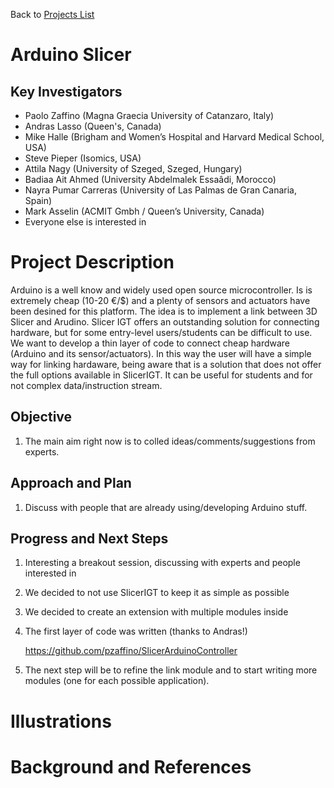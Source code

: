 Back to [Projects List](../../README.md#ProjectsList)

# Arduino Slicer

## Key Investigators

- Paolo Zaffino (Magna Graecia University of Catanzaro, Italy)
- Andras Lasso (Queen's, Canada)
- Mike Halle (Brigham and Women’s Hospital and Harvard Medical School, USA)
- Steve Pieper (Isomics, USA)
- Attila Nagy (University of Szeged, Szeged, Hungary)
- Badiaa Ait Ahmed (University Abdelmalek Essaâdi, Morocco)
- Nayra Pumar Carreras (University of Las Palmas de Gran Canaria, Spain)
- Mark Asselin (ACMIT Gmbh / Queen’s University, Canada)
- Everyone else is interested in

# Project Description

<!-- Add a short paragraph describing the project. -->
Arduino is a well know and widely used open source microcontroller. Is is extremely cheap (10-20 €/$) and a plenty of sensors and actuators have been desined for this platform.
The idea is to implement a link between 3D Slicer and Arudino.
Slicer IGT offers an outstanding solution for connecting hardware, but for some entry-level users/students can be difficult to use. We want to develop a thin layer of code to connect cheap hardware (Arduino and its sensor/actuators). In this way the user will have a simple way for linking hardaware, being aware that is a solution that does not offer the full options available in SlicerIGT.
It can be useful for students and for not complex data/instruction stream.

## Objective

<!-- Describe here WHAT you would like to achieve (what you will have as end result). -->

1. The main aim right now is to colled ideas/comments/suggestions from experts.

## Approach and Plan

<!-- Describe here HOW you would like to achieve the objectives stated above. -->

1. Discuss with people that are already using/developing Arduino stuff.

## Progress and Next Steps

<!-- Update this section as you make progress, describing of what you have ACTUALLY DONE. If there are specific steps that you could not complete then you can describe them here, too. -->

1. Interesting a breakout session, discussing with experts and people interested in
2. We decided to not use SlicerIGT to keep it as simple as possible
3. We decided to create an extension with multiple modules inside
4. The first layer of code was written (thanks to Andras!)

   https://github.com/pzaffino/SlicerArduinoController
   
5. The next step will be to refine the link module and to start writing more modules (one for each possible application).

# Illustrations

<!-- Add pictures and links to videos that demonstrate what has been accomplished.
![Description of picture](Example2.jpg)
![Some more images](Example2.jpg)
-->

# Background and References

<!-- If you developed any software, include link to the source code repository. If possible, also add links to sample data, and to any relevant publications. -->
